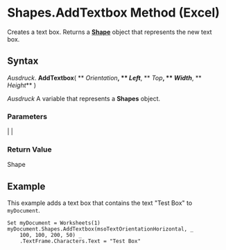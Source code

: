 
# Shapes.AddTextbox Method (Excel)

Creates a text box. Returns a  **[Shape](8f01fcd1-b7d9-5216-2de5-40fb6648a403.md)** object that represents the new text box.


## Syntax

 _Ausdruck_. **AddTextbox**( ** _Orientation_**, ** _Left_**, ** _Top_**, ** _Width_**, ** _Height_** )

 _Ausdruck_ A variable that represents a **Shapes** object.


### Parameters


|
|

### Return Value

Shape


## Example

This example adds a text box that contains the text "Test Box" to  `myDocument`.


```
Set myDocument = Worksheets(1)
myDocument.Shapes.AddTextbox(msoTextOrientationHorizontal, _
    100, 100, 200, 50) _
    .TextFrame.Characters.Text = "Test Box"
```

